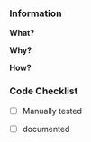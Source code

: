 ### Information
**What?**


**Why?**


**How?**


### Code Checklist
- [ ] Manually tested
- [ ] documented

